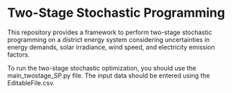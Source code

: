 # Two-Stage Stochastic Programming
This repository provides a framework to perform two-stage stochastic programming on a district energy system considering uncertainties in energy demands, solar irradiance, wind speed, and electricity emission factors.

To run the two-stage stochastic optimization, you should use the main_twostage_SP.py file. The input data should be entered using the EditableFile.csv.
